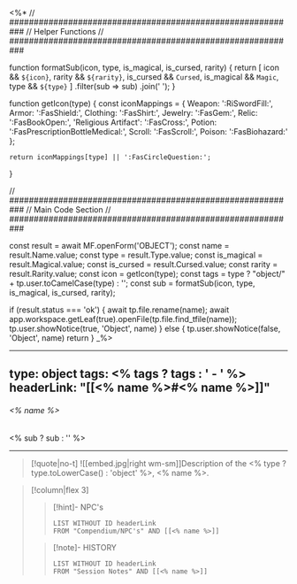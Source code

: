 <%*
// ###########################################################
//                        Helper Functions
// ###########################################################

function formatSub(icon, type, is_magical, is_cursed, rarity) {
	return [
		icon && `${icon}`,
        rarity && `${rarity}`,
        is_cursed && `Cursed`,
        is_magical && `Magic`,
        type && `${type}`
	]
  	.filter(sub => sub)
  	.join(' ');
}

function getIcon(type) {
    const iconMappings = {
        Weapon: ':RiSwordFill:',
        Armor: ':FasShield:',
        Clothing: ':FasShirt:',
        Jewelry: ':FasGem:',
        Relic: ':FasBookOpen:',
        'Religious Artifact': ':FasCross:',
        Potion: ':FasPrescriptionBottleMedical:',
        Scroll: ':FasScroll:',
        Poison: ':FasBiohazard:'
    };

    return iconMappings[type] || ':FasCircleQuestion:';
}

// ###########################################################
//                        Main Code Section
// ###########################################################

const result = await MF.openForm('OBJECT');
const name = result.Name.value;
const type = result.Type.value;
const is_magical = result.Magical.value;
const is_cursed = result.Cursed.value;
const rarity = result.Rarity.value;
const icon = getIcon(type);
const tags = type ? "object/" + tp.user.toCamelCase(type) : '';
const sub = formatSub(icon, type, is_magical, is_cursed, rarity);

if (result.status === 'ok') {
    await tp.file.rename(name);
    await app.workspace.getLeaf(true).openFile(tp.file.find_tfile(name));
    tp.user.showNotice(true, 'Object', name)
} else {
    tp.user.showNotice(false, 'Object', name)
    return
}
_%>

---
type: object
tags:
<% tags ? tags : ' - ' %>
headerLink: "[[<% name %>#<% name %>]]"
---

###### <% name %>
<span class="sub2"><% sub ? sub : '' %></span>
___

> [!quote|no-t]
> ![[embed.jpg|right wm-sm]]Description of the  <% type ? type.toLowerCase() : 'object' %>, <% name %>.
<span class="clearfix"></span>


> [!column|flex 3]
>>[!hint]- NPC's
>>```dataview
>>LIST WITHOUT ID headerLink
>>FROM "Compendium/NPC's" AND [[<% name %>]]
>
>>[!note]- HISTORY
>>```dataview
>>LIST WITHOUT ID headerLink
>>FROM "Session Notes" AND [[<% name %>]]